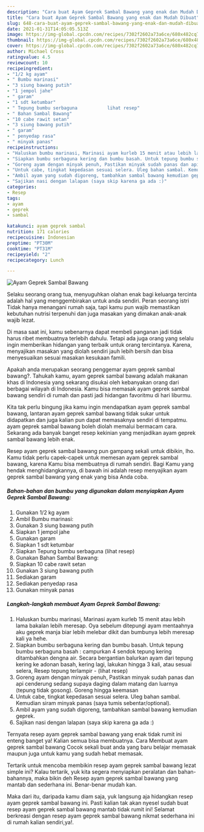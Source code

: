 ```yaml
---
description: "Cara buat Ayam Geprek Sambal Bawang yang enak dan Mudah Dibuat"
title: "Cara buat Ayam Geprek Sambal Bawang yang enak dan Mudah Dibuat"
slug: 648-cara-buat-ayam-geprek-sambal-bawang-yang-enak-dan-mudah-dibuat
date: 2021-01-31T14:05:05.513Z
image: https://img-global.cpcdn.com/recipes/7302f2602a73a6ce/680x482cq70/ayam-geprek-sambal-bawang-foto-resep-utama.jpg
thumbnail: https://img-global.cpcdn.com/recipes/7302f2602a73a6ce/680x482cq70/ayam-geprek-sambal-bawang-foto-resep-utama.jpg
cover: https://img-global.cpcdn.com/recipes/7302f2602a73a6ce/680x482cq70/ayam-geprek-sambal-bawang-foto-resep-utama.jpg
author: Michael Cross
ratingvalue: 4.5
reviewcount: 10
recipeingredient:
- "1/2 kg ayam"
- " Bumbu marinasi"
- "3 siung bawang putih"
- "1 jempol jahe"
- " garam"
- "1 sdt ketumbar"
- " Tepung bumbu serbaguna           lihat resep"
- " Bahan Sambal Bawang"
- "10 cabe rawit setan"
- "3 siung bawang putih"
- " garam"
- " penyedap rasa"
- " minyak panas"
recipeinstructions:
- "Haluskan bumbu marinasi, Marinasi ayam kurleb 15 menit atau lebih lama bakalan lebih meresap. Oya sebelum ditepungi ayam mentaahnya aku geprek manja biar lebih melebar dikit dan bumbunya lebih meresap kali ya hehe."
- "Siapkan bumbu serbaguna kering dan bumbu basah. Untuk tepung bumbu serbaguna basah : campurkan 4 sendok tepung kering ditambahkan dengna air. Secara bergantian balurkan ayam dari tepung kering ke adonan basah, kering lagi, lakukan hingga 3 kali, atau sesuai selera, Resep tepung terlampir           (lihat resep)"
- "Goreng ayam dengan minyak penuh, Pastikan minyak sudah panas dan api cenderung sedang supaya daging dalam matang dan luarnya (tepung tidak gosong). Goreng hingga keemasan"
- "Untuk cabe, tingkat kepedasan sesuai selera. Uleg bahan sambal. Kemudian siram minyak panas (saya tumis sebentar/optional)."
- "Ambil ayam yang sudah digoreng, tambahkan sambal bawang kemudian geprek."
- "Sajikan nasi dengan lalapan (saya skip karena ga ada :)"
categories:
- Resep
tags:
- ayam
- geprek
- sambal

katakunci: ayam geprek sambal 
nutrition: 171 calories
recipecuisine: Indonesian
preptime: "PT30M"
cooktime: "PT31M"
recipeyield: "2"
recipecategory: Lunch

---
```



![Ayam Geprek Sambal Bawang](https://img-global.cpcdn.com/recipes/7302f2602a73a6ce/680x482cq70/ayam-geprek-sambal-bawang-foto-resep-utama.jpg)

Selaku seorang orang tua, menyuguhkan olahan enak bagi keluarga tercinta adalah hal yang menggembirakan untuk anda sendiri. Peran seorang istri Tidak hanya menangani rumah saja, tapi kamu pun wajib memastikan kebutuhan nutrisi terpenuhi dan juga masakan yang dimakan anak-anak wajib lezat.

Di masa  saat ini, kamu sebenarnya dapat membeli panganan jadi tidak harus ribet membuatnya terlebih dahulu. Tetapi ada juga orang yang selalu ingin memberikan hidangan yang terbaik untuk orang tercintanya. Karena, menyajikan masakan yang diolah sendiri jauh lebih bersih dan bisa menyesuaikan sesuai masakan kesukaan famili. 



Apakah anda merupakan seorang penggemar ayam geprek sambal bawang?. Tahukah kamu, ayam geprek sambal bawang adalah makanan khas di Indonesia yang sekarang disukai oleh kebanyakan orang dari berbagai wilayah di Indonesia. Kamu bisa memasak ayam geprek sambal bawang sendiri di rumah dan pasti jadi hidangan favoritmu di hari liburmu.

Kita tak perlu bingung jika kamu ingin mendapatkan ayam geprek sambal bawang, lantaran ayam geprek sambal bawang tidak sukar untuk didapatkan dan juga kalian pun dapat memasaknya sendiri di tempatmu. ayam geprek sambal bawang boleh diolah memalui bermacam cara. Sekarang ada banyak banget resep kekinian yang menjadikan ayam geprek sambal bawang lebih enak.

Resep ayam geprek sambal bawang pun gampang sekali untuk dibikin, lho. Kamu tidak perlu capek-capek untuk memesan ayam geprek sambal bawang, karena Kamu bisa membuatnya di rumah sendiri. Bagi Kamu yang hendak menghidangkannya, di bawah ini adalah resep menyajikan ayam geprek sambal bawang yang enak yang bisa Anda coba.

<!--inarticleads1-->

##### Bahan-bahan dan bumbu yang digunakan dalam menyiapkan Ayam Geprek Sambal Bawang:

1. Gunakan 1/2 kg ayam
1. Ambil  Bumbu marinasi:
1. Gunakan 3 siung bawang putih
1. Siapkan 1 jempol jahe
1. Gunakan  garam
1. Siapkan 1 sdt ketumbar
1. Siapkan  Tepung bumbu serbaguna           (lihat resep)
1. Gunakan  Bahan Sambal Bawang:
1. Siapkan 10 cabe rawit setan
1. Gunakan 3 siung bawang putih
1. Sediakan  garam
1. Sediakan  penyedap rasa
1. Gunakan  minyak panas




<!--inarticleads2-->

##### Langkah-langkah membuat Ayam Geprek Sambal Bawang:

1. Haluskan bumbu marinasi, Marinasi ayam kurleb 15 menit atau lebih lama bakalan lebih meresap. Oya sebelum ditepungi ayam mentaahnya aku geprek manja biar lebih melebar dikit dan bumbunya lebih meresap kali ya hehe.
1. Siapkan bumbu serbaguna kering dan bumbu basah. Untuk tepung bumbu serbaguna basah : campurkan 4 sendok tepung kering ditambahkan dengna air. Secara bergantian balurkan ayam dari tepung kering ke adonan basah, kering lagi, lakukan hingga 3 kali, atau sesuai selera, Resep tepung terlampir -           (lihat resep)
1. Goreng ayam dengan minyak penuh, Pastikan minyak sudah panas dan api cenderung sedang supaya daging dalam matang dan luarnya (tepung tidak gosong). Goreng hingga keemasan
1. Untuk cabe, tingkat kepedasan sesuai selera. Uleg bahan sambal. Kemudian siram minyak panas (saya tumis sebentar/optional).
1. Ambil ayam yang sudah digoreng, tambahkan sambal bawang kemudian geprek.
1. Sajikan nasi dengan lalapan (saya skip karena ga ada :)




Ternyata resep ayam geprek sambal bawang yang enak tidak rumit ini enteng banget ya! Kalian semua bisa membuatnya. Cara Membuat ayam geprek sambal bawang Cocok sekali buat anda yang baru belajar memasak maupun juga untuk kamu yang sudah hebat memasak.

Tertarik untuk mencoba membikin resep ayam geprek sambal bawang lezat simple ini? Kalau tertarik, yuk kita segera menyiapkan peralatan dan bahan-bahannya, maka bikin deh Resep ayam geprek sambal bawang yang mantab dan sederhana ini. Benar-benar mudah kan. 

Maka dari itu, daripada kamu diam saja, yuk langsung aja hidangkan resep ayam geprek sambal bawang ini. Pasti kalian tak akan nyesel sudah buat resep ayam geprek sambal bawang mantab tidak rumit ini! Selamat berkreasi dengan resep ayam geprek sambal bawang nikmat sederhana ini di rumah kalian sendiri,ya!.

